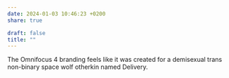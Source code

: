 ```yaml
---
date: 2024-01-03 10:46:23 +0200
share: true

draft: false
title: ""
---
```


The Omnifocus 4 branding feels like it was created for a demisexual trans non-binary space wolf otherkin named Delivery.
